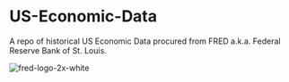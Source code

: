 # US-Economic-Data
A repo of historical US Economic Data procured from FRED a.k.a. Federal Reserve Bank of St. Louis.

![fred-logo-2x-white](https://github.com/user-attachments/assets/22eb136d-47d8-49f3-b869-84ae6d3f9889)
